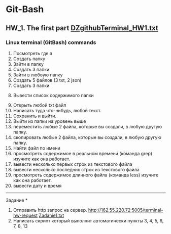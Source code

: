 # Git-Bash
## HW_1. The first part [DZgithubTerminal_HW1.txt](<https://github.com/VladimirTz/Terminal_HW1/blob/main/DZgithubTerminal_HW1.txt>)

### Linux terminal (GitBash) commands

1) Посмотреть где я
2) Создать папку
3) Зайти в папку
4) Создать 3 папки
5) Зайти в любоую папку
6) Создать 5 файлов (3 txt, 2 json)
7) Создать 3 папки
8. Вывести список содержимого папки
9) Открыть любой txt файл
10) Написать туда что-нибудь, любой текст.
11) Сохранить и выйти.
12) Выйти из папки на уровень выше
13) переместить любые 2 файла, которые вы создали, в любую другую папку.
14) скопировать любые 2 файла, которые вы создали, в любую другую папку.
15) Найти файл по имени
16) просмотреть содержимое в реальном времени (команда grep) изучите как она работает.
17) вывести несколько первых строк из текстового файла
18) вывести несколько последних строк из текстового файла
19) просмотреть содержимое длинного файла (команда less) изучите как она работает.
20) вывести дату и время
***
Задание *
1) Отправить http запрос на сервер. http://162.55.220.72:5005/terminal-hw-request [Zadanie1.txt](<https://github.com/VladimirTz/Terminal_HW1/blob/main/Zadanie1.txt>)
2) Написать скрипт который выполнит автоматически пункты 3, 4, 5, 6, 7, 8, 13

